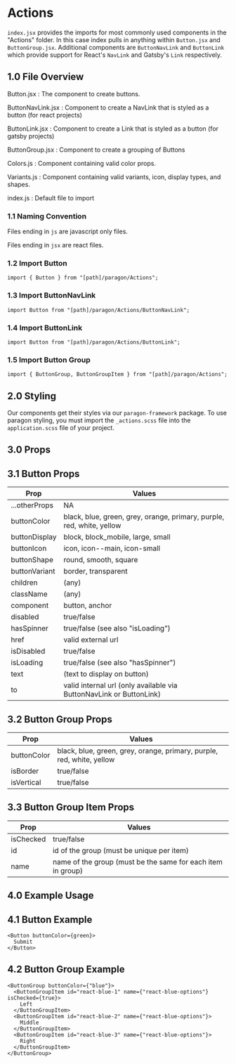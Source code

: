 # Actions

`index.jsx` provides the imports for most commonly used components in the "Actions" folder. In this case index pulls in anything within `Button.jsx` and `ButtonGroup.jsx`. Additional components are `ButtonNavLink` and `ButtonLink` which provide support for React's `NavLink` and Gatsby's `Link` respectively.

## 1.0 File Overview
Button.jsx         : The component to create buttons.

ButtonNavLink.jsx  : Component to create a NavLink that is styled as a button (for react projects)

ButtonLink.jsx     : Component to create a Link that is styled as a button (for gatsby projects)

ButtonGroup.jsx    : Component to create a grouping of Buttons

Colors.js          : Component containing valid color props.

Variants.js        : Component containing valid variants, icon, display types, and shapes.

index.js           : Default file to import

### 1.1 Naming Convention

Files ending in `js` are javascript only files.

Files ending in `jsx` are react files.

### 1.2 Import Button

`import { Button } from "[path]/paragon/Actions";`

### 1.3 Import ButtonNavLink

`import Button from "[path]/paragon/Actions/ButtonNavLink";`

### 1.4 Import ButtonLink

`import Button from "[path]/paragon/Actions/ButtonLink";`

### 1.5 Import Button Group

`import { ButtonGroup, ButtonGroupItem } from "[path]/paragon/Actions";`

## 2.0 Styling

Our components get their styles via our `paragon-framework` package. To use paragon styling, you must import the `_actions.scss` file into the `application.scss` file of your project.

## 3.0 Props

## 3.1 Button Props

| Prop          | Values                                                                |
|---------------|-----------------------------------------------------------------------|
| ...otherProps | NA                                                                    |
| buttonColor   | black, blue, green, grey, orange, primary, purple, red, white, yellow |
| buttonDisplay | block, block_mobile, large, small                                     |
| buttonIcon    | icon, icon--main, icon-small                                          |
| buttonShape   | round, smooth, square                                                 |
| buttonVariant | border, transparent                                                   |
| children      | (any)                                                                 |
| className     | (any)                                                                 |
| component     | button, anchor                                                        |
| disabled      | true/false                                                            |
| hasSpinner    | true/false (see also "isLoading")                                     |
| href          | valid external url                                                    |
| isDisabled    | true/false                                                            |
| isLoading     | true/false (see also "hasSpinner")                                    |
| text          | (text to display on button)                                           |
| to            | valid internal url (only available via ButtonNavLink or ButtonLink)   |

## 3.2 Button Group Props

| Prop          | Values                                                                |
|---------------|-----------------------------------------------------------------------|
| buttonColor   | black, blue, green, grey, orange, primary, purple, red, white, yellow |
| isBorder      | true/false                                                            |
| isVertical    | true/false                                                            |

## 3.3 Button Group Item Props

| Prop          | Values                                                                |
|---------------|-----------------------------------------------------------------------|
| isChecked     | true/false                                                            |
| id            | id of the group (must be unique per item)                             |
| name          | name of the group (must be the same for each item in  group)          |

## 4.0 Example Usage

## 4.1 Button Example
```
<Button buttonColor={green}>
  Submit
</Button>
```

## 4.2 Button Group Example
```
<ButtonGroup buttonColor={"blue"}>
  <ButtonGroupItem id="react-blue-1" name={"react-blue-options"} isChecked={true}>
    Left
  </ButtonGroupItem>
  <ButtonGroupItem id="react-blue-2" name={"react-blue-options"}>
    Middle
  </ButtonGroupItem>
  <ButtonGroupItem id="react-blue-3" name={"react-blue-options"}>
    Right
  </ButtonGroupItem>
</ButtonGroup>
```
